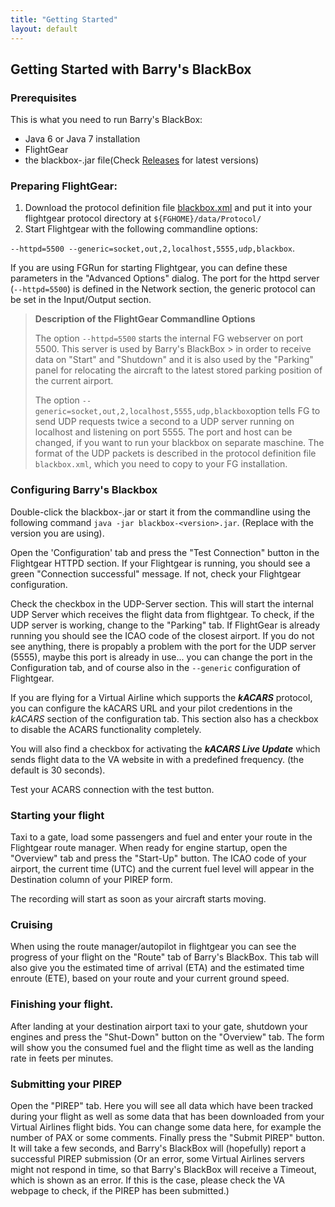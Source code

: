 ```yaml
---
title: "Getting Started"
layout: default
---
```


## Getting Started with Barry's BlackBox

### Prerequisites

This is what you need to run Barry's BlackBox:

- Java 6 or Java 7 installation
- FlightGear
- the blackbox-<version>.jar file(Check [Releases](https://github.com/barryballantines/BarrysBlackBox/releases) for latest versions)

### Preparing FlightGear:

1. Download the protocol definition file [blackbox.xml](https://raw.githubusercontent.com/barryballantines/BarrysBlackBox/master/src/main/resources/Protocol/blackbox.xml) and put it into your flightgear protocol directory at `${FGHOME}/data/Protocol/`
2. Start Flightgear with the following commandline options:
  
 `--httpd=5500 --generic=socket,out,2,localhost,5555,udp,blackbox`. 

If you are using FGRun for starting Flightgear, you can define these parameters in the "Advanced Options" dialog. 
The port for the httpd server (`--httpd=5500`) is defined in the Network section, the generic protocol can be set 
in the Input/Output section.

> **Description of the FlightGear Commandline Options**
> 
> The option `--httpd=5500` starts the internal FG webserver on port 5500. This server is used by Barry's BlackBox > in order to receive data on "Start" and "Shutdown" and it is also used by the "Parking" panel for relocating the
> aircraft to the latest stored parking position of the current airport.
>
> The option `--generic=socket,out,2,localhost,5555,udp,blackbox`option tells FG to send UDP requests twice a second
> to a UDP server running on localhost and listening on port 5555. The port and host can be changed, if you want 
> to run your blackbox on separate maschine. The format of the UDP packets is described in
> the protocol definition file `blackbox.xml`, which you need to copy to your FG installation.

 
### Configuring Barry's Blackbox

Double-click the blackbox-<version>.jar or start it from the commandline using the following command 
`java -jar blackbox-<version>.jar`. (Replace <version> with the version you are using).

Open the 'Configuration' tab and press the "Test Connection" button in the Flightgear HTTPD section. 
If your Flightgear is running, you should see a green "Connection successful" message. If not, check your
Flightgear configuration.

Check the checkbox in the UDP-Server section. This will start the internal UDP Server which receives the flight 
data from flightgear. To check, if the UDP server is working, change to the "Parking" tab. If FlightGear is already 
running you should see the ICAO code of the closest airport. If you do not see anything, there is propably a problem 
with the port for the UDP server (5555), maybe this port is already in use... you can change the port in the 
Configuration tab, and of course also in the `--generic` configuration of Flightgear.

If you are flying for a Virtual Airline which supports the ***kACARS*** protocol, you can configure the kACARS URL and
your pilot credentions in the *kACARS* section of the configuration tab. This section also has a checkbox to disable 
the ACARS functionality completely.

You will also find a checkbox for activating the ***kACARS Live Update*** which sends flight data to the VA website in 
with a predefined frequency. (the default is 30 seconds).

Test your ACARS connection with the test button.

### Starting your flight

Taxi to a gate, load some passengers and fuel and enter your route in the Flightgear route manager. When ready 
for engine startup, open the "Overview" tab and press the "Start-Up" button. The ICAO code of your airport, the 
current time (UTC) and the current fuel level will appear in the Destination column of your PIREP form.

The recording will start as soon as your aircraft starts moving.

### Cruising

When using the route manager/autopilot in flightgear you can see the progress of your flight on the "Route" tab of 
Barry's BlackBox. This tab will also give you the estimated time of arrival (ETA) and the estimated time enroute 
(ETE), based on your route and your current ground speed.

### Finishing your flight.

After landing at your destination airport taxi to your gate, shutdown your engines and press the "Shut-Down" button 
on the "Overview" tab. The form will show you the consumed fuel and the flight time as well as the landing rate in 
feets per minutes.

### Submitting your PIREP

Open the "PIREP" tab. Here you will see all data which have been tracked during your flight as well as some data that
has been downloaded from your Virtual Airlines flight bids. You can change some data here, for example the number of 
PAX or some comments. Finally press the "Submit PIREP" button. It will take a few seconds, and Barry's BlackBox will 
(hopefully) report a successful PIREP submission (Or an error, some Virtual Airlines servers might not respond in time,
so that Barry's BlackBox will receive a Timeout, which is shown as an error. If this is the case, please check the 
VA webpage to check, if the PIREP has been submitted.)
